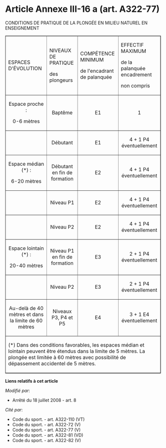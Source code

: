 # Article Annexe III-16 a (art. A322-77)

CONDITIONS DE PRATIQUE DE LA PLONGÉE EN MILIEU NATUREL EN ENSEIGNEMENT 

<table width="680" align="center" border="1">
  <tbody>
    <tr>
      <td>

ESPACES D'ÉVOLUTION

</td>
      <td>

NIVEAUX DE PRATIQUE

des plongeurs

</td>
      <td>

COMPÉTENCE MINIMUM

de l'encadrant de palanquée 

</td>
      <td colspan="2">

EFFECTIF MAXIMUM

de la palanquée encadrement

non compris 

</td>
    </tr>
    <tr>
      <td align="center">

Espace proche : 

0-6 mètres 

</td>
      <td align="center">

Baptême 

</td>
      <td align="center">

E1 

</td>
      <td align="center">

1 

</td>
    </tr>
    <tr>
      <td align="center">

</td>
      <td align="center">

Débutant 

</td>
      <td align="center">

E1 

</td>
      <td align="center">

4 + 1 P4 éventuellement 

</td>
    </tr>
    <tr>
      <td align="center">

Espace médian (*) : 

6-20 mètres 

</td>
      <td align="center">

Débutant en fin de formation 

</td>
      <td align="center">

E2 

</td>
      <td align="center">

4 + 1 P4 éventuellement 

</td>
    </tr>
    <tr>
      <td align="center">

</td>
      <td align="center">

Niveau P1 

</td>
      <td align="center">

E2 

</td>
      <td align="center">

4 + 1 P4 éventuellement 

</td>
    </tr>
    <tr>
      <td align="center">

</td>
      <td align="center">

Niveau P2 

</td>
      <td align="center">

E2 

</td>
      <td align="center">

4 + 1 P4 éventuellement 

</td>
    </tr>
    <tr>
      <td align="center">

Espace lointain (*) : 

20-40 mètres 

</td>
      <td align="center">

Niveau P1 en fin de formation 

</td>
      <td align="center">

E3 

</td>
      <td align="center">

2 + 1 P4 éventuellement 

</td>
    </tr>
    <tr>
      <td align="center">

</td>
      <td align="center">

Niveau P2 

</td>
      <td align="center">

E3 

</td>
      <td align="center">

2 + 1 P4 éventuellement 

</td>
    </tr>
    <tr>
      <td align="center">

Au-delà de 40 mètres et dans la limite de 60 mètres 

</td>
      <td align="center">

Niveaux P3, P4 et P5 

</td>
      <td align="center">

E4 

</td>
      <td align="center">

3 + 1 E4 éventuellement 

</td>
    </tr>
    <tr>
      <td colspan="5">

(*) Dans des conditions favorables, les espaces médian et lointain peuvent être étendus dans la limite de 5 mètres. La
plongée est limitée à 60 mètres avec possibilité de dépassement accidentel de 5 mètres.

</td>
    </tr>
  </tbody>
</table>

**Liens relatifs à cet article**

_Modifié par_:

  - Arrêté du 18 juillet 2008 - art. 8

_Cité par_:

  - Code du sport. - art. A322-110 (VT)
  - Code du sport. - art. A322-72 (V)
  - Code du sport. - art. A322-77 (V)
  - Code du sport. - art. A322-81 (VD)
  - Code du sport. - art. A322-82 (V)
